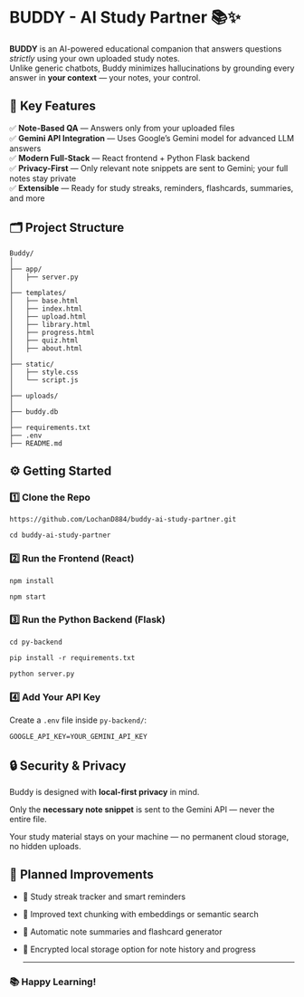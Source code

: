 # BUDDY - AI Study Partner 📚✨

**BUDDY** is an AI-powered educational companion that answers questions *strictly* using your own uploaded study notes.  
Unlike generic chatbots, Buddy minimizes hallucinations by grounding every answer in **your context** — your notes, your control.

## 🚀 Key Features

✅ **Note-Based QA** — Answers only from your uploaded files  
✅ **Gemini API Integration** — Uses Google’s Gemini model for advanced LLM answers  
✅ **Modern Full-Stack** — React frontend + Python Flask backend  
✅ **Privacy-First** — Only relevant note snippets are sent to Gemini; your full notes stay private  
✅ **Extensible** — Ready for study streaks, reminders, flashcards, summaries, and more

## 🗂️ Project Structure

```plaintext
Buddy/
│
├── app/
│   ├── server.py
│
├── templates/
│   ├── base.html
│   ├── index.html
│   ├── upload.html
│   ├── library.html
│   ├── progress.html
│   ├── quiz.html
│   ├── about.html
│
├── static/
│   ├── style.css
│   └── script.js
│
├── uploads/
│
├── buddy.db
│
├── requirements.txt
├── .env
├── README.md
```


## ⚙️ Getting Started


### 1️⃣ Clone the Repo
```
https://github.com/LochanD884/buddy-ai-study-partner.git

cd buddy-ai-study-partner
```

### 2️⃣ Run the Frontend (React)
```
npm install

npm start
```
### 3️⃣ Run the Python Backend (Flask)
```
cd py-backend

pip install -r requirements.txt

python server.py
```

### 4️⃣ Add Your API Key

Create a `.env` file inside `py-backend/`:

```
GOOGLE_API_KEY=YOUR_GEMINI_API_KEY
```


## 🔒 Security & Privacy

Buddy is designed with **local-first privacy** in mind. 

Only the **necessary note snippet** is sent to the Gemini API — never the entire file.  

Your study material stays on your machine — no permanent cloud storage, no hidden uploads.

## 🧩 Planned Improvements

- 📌 Study streak tracker and smart reminders
  
- 📌 Improved text chunking with embeddings or semantic search
  
- 📌 Automatic note summaries and flashcard generator

- 📌 Encrypted local storage option for note history and progress

  ---

### **📚 Happy Learning!**
